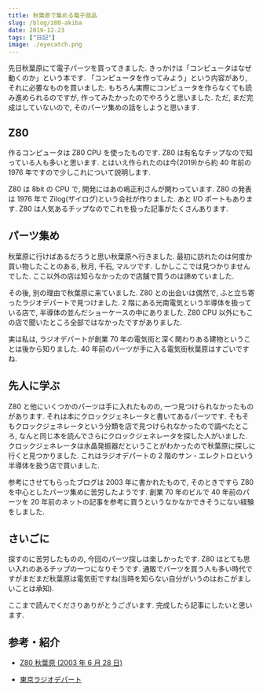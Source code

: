 ```yaml
---
title: 秋葉原で集める電子部品
slug: /blog/z80-akiba
date: 2019-12-23
tags: ["日記"]
image: ./eyecatch.png
---
```


先日秋葉原にて電子パーツを買ってきました. きっかけは「コンピュータはなぜ動くのか」という本です. 「コンピュータを作ってみよう」という内容があり, それに必要なものを買いました. もちろん実際にコンピュータを作らなくても読み進められるのですが, 作ってみたかったのでやろうと思いました. ただ, まだ完成はしていないので, そのパーツ集めの話をしようと思います.

## Z80

作るコンピュータは Z80 CPU を使ったものです. Z80 は有名なチップなので知っている人も多いと思います. とはいえ作られたのは今(2019)から約 40 年前の 1976 年ですので少しこれについて説明します.

Z80 は 8bit の CPU で, 開発にはあの嶋正利さんが関わっています. Z80 の発表は 1976 年で Zilog(ザイログ)という会社が作りました. あと I/O ポートもあります. Z80 は人気あるチップなのでこれを扱った記事がたくさんあります.

## パーツ集め

秋葉原に行けばあるだろうと思い秋葉原へ行きました. 最初に訪れたのは何度か買い物したことのある, 秋月, 千石, マルツです. しかしここでは見つかりませんでした. ここ以外の店は知らなかったので店舗で買うのは諦めていました.

その後, 別の理由で秋葉原に来ていました. Z80 との出会いは偶然で, ふと立ち寄ったラジオデパートで見つけました. 2 階にある光南電気という半導体を扱っている店で, 半導体の並んだショーケースの中にありました. Z80 CPU 以外にもこの店で聞いたところ全部ではなかったですがありました.

実は私は, ラジオデパートが創業 70 年の電気街と深く関わりある建物ということは後から知りました. 40 年前のパーツが手に入る電気街秋葉原はすごいですね.

## 先人に学ぶ

Z80 と他にいくつかのパーツは手に入れたものの, 一つ見つけられなかったものがあります. それは本にクロックジェネレータと書いてあるパーツです. そもそもクロックジェネレータという分類を店で見つけられなかったので調べたところ, なんと同じ本を読んでさらにクロックジェネレータを探した人がいました. クロックジェネレータは水晶発振器だということがわかったので秋葉原に探しに行くと見つかりました. これはラジオデパートの 2 階のサン・エレクトロという半導体を扱う店で買いました.

参考にさせてもらったブログは 2003 年に書かれたもので, そのときですら Z80 を中心としたパーツ集めに苦労したようです. 創業 70 年のビルで 40 年前のパーツを 20 年前のネットの記事を参考に買うというなかなかできそうにない経験をしました.

## さいごに

探すのに苦労したものの, 今回のパーツ探しは楽しかったです. Z80 はとても思い入れのあるチップの一つになりそうです. 通販でパーツを買う人も多い時代ですがまだまだ秋葉原は電気街ですね(当時を知らない自分がいうのはおこがましいことは承知).

ここまで読んでくださりありがとうございます. 完成したら記事にしたいと思います.

## 参考・紹介

- [Z80 秋葉原 \(2003 年 6 月 28 日\)](http://coconut.sys.eng.shizuoka.ac.jp/docs/z80.html)

- [東京ラジオデパート](https://www.tokyoradiodepart.co.jp/)
